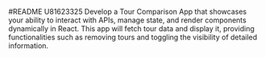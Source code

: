 #README
U81623325
Develop a Tour Comparison App that showcases your ability to interact with APIs, manage state, and render components dynamically in React. This app will fetch tour data and display it, providing functionalities such as removing tours and toggling the visibility of detailed information.